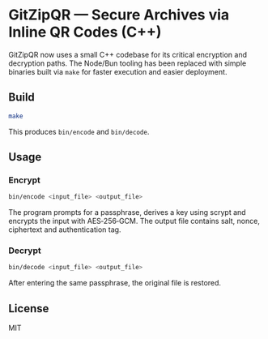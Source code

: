 # GitZipQR — Secure Archives via Inline QR Codes (C++)

GitZipQR now uses a small C++ codebase for its critical encryption and decryption
paths.  The Node/Bun tooling has been replaced with simple binaries built via
`make` for faster execution and easier deployment.

## Build

```bash
make
```
This produces `bin/encode` and `bin/decode`.

## Usage

### Encrypt
```bash
bin/encode <input_file> <output_file>
```
The program prompts for a passphrase, derives a key using scrypt and encrypts
the input with AES‑256‑GCM.  The output file contains salt, nonce, ciphertext
and authentication tag.

### Decrypt
```bash
bin/decode <input_file> <output_file>
```
After entering the same passphrase, the original file is restored.

## License

MIT

